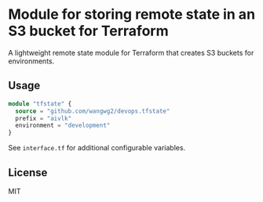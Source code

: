 # Module for storing remote state in an S3 bucket for Terraform
A lightweight remote state module for Terraform that creates S3 buckets for environments.

## Usage

```terraform
module "tfstate" {
  source = "github.com/wangwg2/devops.tfstate"
  prefix = "aivlk"
  environment = "development"
}
```

See `interface.tf` for additional configurable variables.

## License

MIT

